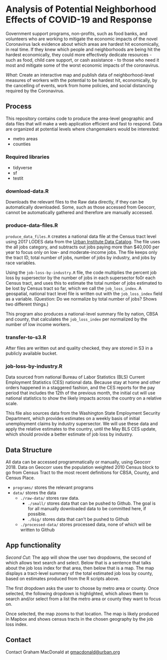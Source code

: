 # Analysis of Potential Neighborhood Effects of COVID-19 and Response

Government support programs, non-profits, such as food banks, and volunteers who are working to mitigate the economic impacts of the novel Coronavirus lack evidence about which areas are hardest hit economically, in real time. If they knew which people and neighborhoods are being hit the hardest economically, they could more effectively dedicate resources - such as food, child care support, or cash assistance - to those who need it most and mitigate some of the worst economic impacts of the coronavirus.

*What*: Create an interactive map and publish data of neighborhood-level measures of workers with the potential to be hardest hit, economically, by the cancelling of events, work from home policies, and social distancing required by the Coronavirus.

## Process

This repository contains code to produce the area-level geographic and data files that will make a web application efficient and fast to respond. Data are organized at potential levels where changemakers would be interested:

- metro areas
- counties

### Required libraries

- tidyverse
- sf
- testit

### download-data.R

Downloads the relevant files to the Raw data directly, if they can be automatically downloaded. Some, such as those accessed from Geocorr, cannot be automatically gathered and therefore are manually accessed.

### produce-data-files.R

`produce_data_files.R` creates a national data file at the Census tract level using 2017 LODES data from the [Urban Institute Data Catalog](https://datacatalog.urban.org/dataset/longitudinal-employer-household-dynamics-origin-destination-employment-statistics-lodes). The file uses the all jobs category, and subtracts out jobs paying more than $40,000 per year to focus only on low- and moderate-income jobs. The file keeps only the tract ID, total number of jobs, number of jobs by industry, and jobs by race variables. 

Using the `job-loss-by-industry.R` file, the code multiplies the percent job loss by supersector by the number of jobs in each supersector fo0r each Census tract, and uses this to estimate the total number of jobs estimated to be lost by Census tract so far, which we call the `job_loss_index`. A geospatial, national tract level file is written out with the `job_loss_index` field as a variable. (Question: Do we normalize by total number of jobs? Shows two different things.)

This program also produces a national-level summary file by nation, CBSA and county, that calculates the `job_loss_index` per normalized by the number of low income workers.

### transfer-to-s3.R

After files are written out and quality checked, they are stored in S3 in a publicly available bucket.
  
### job-loss-by-industry.R

Data sourced from national Bureau of Labor Statistics (BLS) Current Employment Statistics (CES) national data. Because stay at home and other orders happened in a staggered fashion, and the CES reports for the pay period that includes the 12th of the previous month, the initial cut will use national statistics to show the likely impacts across the country on a relative scale. 

This file also sources data from the Washington State Employment Security Department, which provides estimates on a weekly basis of initial unemployment claims by industry supersector. We will use these data and apply the relative estimates to the country, until the May BLS CES update, which should provide a better estimate of job loss by industry.

## Data Structure

All data can be accessed programmatically or manually, using Geocorr 2018. Data on Geocorr uses the population weighted 2010 Census block to go from Census Tract to the most recent definitions for CBSA, County, and Census Place.

- `programs/` stores the relevant programs
- `data/` stores the data
  - `./raw-data/` stores raw data.
    - `./small/` stores data that can be pushed to Github. The goal is for all manually downloaded data to be committed here, if possible.
    - `./big/` stores data that can't be pushed to Github
  - `./processed-data/` stores processed data, none of which will be written to Github

## App functionality

*Second Cut*: The app will show the user two dropdowns, the second of which allows text search and select. Below that is a sentence that talks about the job loss index for that area, then below that is a map. The map displays a tract-level summary of the total estimated job loss by county, based on estimates produced from the R scripts above. 

The first dropdown asks the user to choose by metro area or county. Once selected, the following dropdown is highlighted, which allows them to search and/or select from a list the metro area or county they want to focus on.

Once selected, the map zooms to that location. The map is likely produced in Mapbox and shows census tracts in the chosen geography by the job loss index.
  
## Contact

Contact Graham MacDonald at gmacdonald@urban.org